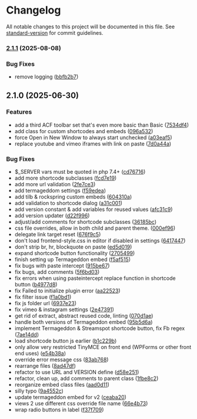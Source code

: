 # Changelog

All notable changes to this project will be documented in this file. See [standard-version](https://github.com/conventional-changelog/standard-version) for commit guidelines.

### [2.1.1](https://github.com/squarecandy/squarecandy-tinymce/compare/v2.1.0...v2.1.1) (2025-08-08)


### Bug Fixes

* remove logging ([bbfb2b7](https://github.com/squarecandy/squarecandy-tinymce/commit/bbfb2b79d91f41eea892539c03efaaa0f830d1e0))

## 2.1.0 (2025-06-30)


### Features

* add a third ACF toolbar set that's even more basic than Basic ([7534df4](https://github.com/squarecandy/squarecandy-tinymce/commit/7534df4053cd079929b37da59b80ce01a4bf6665))
* add class for custom shortcodes and embeds ([096a532](https://github.com/squarecandy/squarecandy-tinymce/commit/096a5329f59c02c3a22769fa73ebdfe5fef3e330))
* force Open in New Window to always start unchecked ([a03eaf5](https://github.com/squarecandy/squarecandy-tinymce/commit/a03eaf5c0a7d13b6a5f7cf3696f9c72138e14f3a))
* replace youtube and vimeo iframes with link on paste ([7d0a44a](https://github.com/squarecandy/squarecandy-tinymce/commit/7d0a44ad181a123135548a30d898569c7b12a8b4))


### Bug Fixes

* $_SERVER vars must be quoted in php 7.4+ ([cd76716](https://github.com/squarecandy/squarecandy-tinymce/commit/cd7671641103bf6a0ebd30897c66bdd07e729bb4))
* add more shortcode subclasses ([fcd7e19](https://github.com/squarecandy/squarecandy-tinymce/commit/fcd7e1959e045eb347a6b9c84969177b060c3ca7))
* add more url validation ([2fe7ce3](https://github.com/squarecandy/squarecandy-tinymce/commit/2fe7ce3bf73e308d5f6d5ae1e28e6d454e5f1e4d))
* add termageddom settings ([f59edea](https://github.com/squarecandy/squarecandy-tinymce/commit/f59edea4fb01a07da8d86a1b603fccca4ff5a261))
* add tilb & rockspring custom embeds ([604310a](https://github.com/squarecandy/squarecandy-tinymce/commit/604310a8560276946173567d08813fc59ad199e1))
* add validation to shortcode dialog ([a31c001](https://github.com/squarecandy/squarecandy-tinymce/commit/a31c00162d91ff9a6c27168e0392b5968615ad8f))
* add version constant & add variables for reused values ([afc31c9](https://github.com/squarecandy/squarecandy-tinymce/commit/afc31c9bca96eed2b770ac23523ac1100fbbead7))
* add version updater ([d22f996](https://github.com/squarecandy/squarecandy-tinymce/commit/d22f9965f5318f9e45c98c4ae72254b2d7478200))
* adjust/add comments for shortcode subclasses ([36185bc](https://github.com/squarecandy/squarecandy-tinymce/commit/36185bcf651f93509d71c4c50636a25b5943394a))
* css file overrides, allow in both child and parent theme. ([000ef96](https://github.com/squarecandy/squarecandy-tinymce/commit/000ef96cad395c0ce67aa721f99ec960a02a95f7))
* delegate link target reset ([676f9c5](https://github.com/squarecandy/squarecandy-tinymce/commit/676f9c59e430438a2a1da23ac690af872ac9bad5))
* don't load frontend-style.css in editor if disabled in settings ([6417447](https://github.com/squarecandy/squarecandy-tinymce/commit/641744703dea04c3226eb3546b388469e3b738b4))
* don't strip br, hr, blockquote on paste ([ed5d019](https://github.com/squarecandy/squarecandy-tinymce/commit/ed5d0196a0d82319c39d5af47839a3fd2965a944))
* expand shortcode button functionality ([2705499](https://github.com/squarecandy/squarecandy-tinymce/commit/2705499a6059206ef2da3bcb2ecf5877e0d6fc66))
* finish setting up Termageddon embed ([f5af515](https://github.com/squarecandy/squarecandy-tinymce/commit/f5af5157b4a05db694a7be55eabfc11918c06ac2))
* fix bugs with paste intercept ([915be67](https://github.com/squarecandy/squarecandy-tinymce/commit/915be676cc10aaf46ec5fffa94eac2b9a55287eb))
* fix bugs, add comments ([5f6bd03](https://github.com/squarecandy/squarecandy-tinymce/commit/5f6bd03fe4979f0d06d5c7eb8a18ab3569ab9e62))
* fix errors when using pasteintercept replace function in shortcode button ([b4977d8](https://github.com/squarecandy/squarecandy-tinymce/commit/b4977d8cad2e6cc5d89fdd8ea1876434c6e46a02))
* fix Failed to initialize plugin error ([aa22523](https://github.com/squarecandy/squarecandy-tinymce/commit/aa22523e367e5632e978b240cbd71841040051df))
* fix filter issue ([f1a0bd1](https://github.com/squarecandy/squarecandy-tinymce/commit/f1a0bd1a5005ea515f1ff2028b807a5f5d067012))
* fix js folder url ([6937e23](https://github.com/squarecandy/squarecandy-tinymce/commit/6937e23eeeb65ecf440a5cd7c584873230438d2f))
* fix vimeo & instagram settings ([2e47391](https://github.com/squarecandy/squarecandy-tinymce/commit/2e47391e9eddcbb50ace61569ea04bdcebdfd285))
* get rid of extract, abstract reused code, linting ([070d1ae](https://github.com/squarecandy/squarecandy-tinymce/commit/070d1ae1f5ed7840199f1be2c67daa5d26876703))
* handle both versions of Termageddon embed ([95b5d6a](https://github.com/squarecandy/squarecandy-tinymce/commit/95b5d6a59399c13146a834ae1c83baf3f0b453f8))
* implement Termageddon & Streamspot shortcode button, fix Fb regex ([7ae14dd](https://github.com/squarecandy/squarecandy-tinymce/commit/7ae14dd96e0571d01f3eb04ec4ea60b5b8e9834d))
* load shortcode button js earlier ([b1c229b](https://github.com/squarecandy/squarecandy-tinymce/commit/b1c229b29280f38760754590499eb794b1647069))
* only allow very restricted TinyMCE on front end (WPForms or other front end uses) ([e54b38a](https://github.com/squarecandy/squarecandy-tinymce/commit/e54b38abb464d633dae97625228c596dfb32a33c))
* override error message css ([83ab768](https://github.com/squarecandy/squarecandy-tinymce/commit/83ab76836b2d1da7badcb6133599b59b0596103f))
* rearrange files ([8ad47df](https://github.com/squarecandy/squarecandy-tinymce/commit/8ad47df631db89c56dc899cd1131d088b54773a5))
* refactor to use URL and VERSION define ([d58e251](https://github.com/squarecandy/squarecandy-tinymce/commit/d58e2519618709abfbb5869ef9e06cbe1009ebf3))
* refactor, clean up, add comments to parent class ([1fbe8c2](https://github.com/squarecandy/squarecandy-tinymce/commit/1fbe8c2e03a6e6f3d2b828d79f13f49d54f45d1a))
* reorganize embed class files ([aad0d11](https://github.com/squarecandy/squarecandy-tinymce/commit/aad0d114802277c6844726442501793131804bf4))
* silly typo ([9a4552c](https://github.com/squarecandy/squarecandy-tinymce/commit/9a4552cfe1773f12a1ad0c73e83be6831f4c12ff))
* update termageddon embed for v2 ([ceaba20](https://github.com/squarecandy/squarecandy-tinymce/commit/ceaba201ccb08b127c44583240a25a9b7ea7389d))
* views 2 use different css override file name ([66e4b73](https://github.com/squarecandy/squarecandy-tinymce/commit/66e4b73640834865b340dddd05d21e2a85caa7ae))
* wrap radio buttons in label ([f37f709](https://github.com/squarecandy/squarecandy-tinymce/commit/f37f709f28b57ff2ac42bb5227a7e43dae3f639b))
